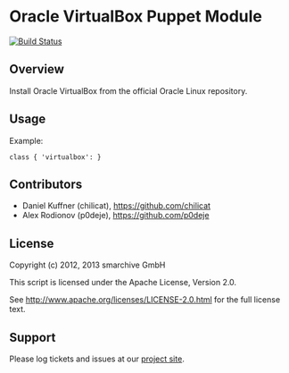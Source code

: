 Oracle VirtualBox Puppet Module
===============================

[![Build Status](https://secure.travis-ci.org/smarchive/puppet-virtualbox.png)](http://travis-ci.org/smarchive/puppet-virtualbox)

Overview
--------

Install Oracle VirtualBox from the official Oracle Linux repository.


Usage
-----

Example:

    class { 'virtualbox': }


Contributors
------------

* Daniel Kuffner (chilicat), https://github.com/chilicat
* Alex Rodionov (p0deje), https://github.com/p0deje


License
-------

Copyright (c) 2012, 2013 smarchive GmbH

This script is licensed under the Apache License, Version 2.0.

See http://www.apache.org/licenses/LICENSE-2.0.html for the full license text.


Support
-------

Please log tickets and issues at our [project site](https://github.com/smarchive/puppet-virtualbox/issues).
